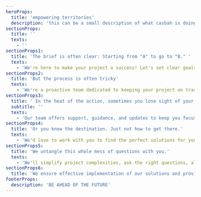 ```yaml
---
heroProps:
  title: 'empowering territories'
  description: 'this can be a small description of what casbah is doing and it market niche'
sectionProps:
  title: ''
  texts:
    - ''
sectionProps1:
  title: 'The brief is often clear: Starting from "A" to go to "B." '
  texts:
    - 'We're here to make your project a success! Let's set clear goals together, understand your vision, and improve where needed. With aligned objectives, our team will ensure your project thrives. Let's collaborate for your desired outcomes.'
sectionProps2:
  title: 'But the process is often tricky'
  texts:
    - 'We're a proactive team dedicated to keeping your project on track. With expertise and creativity, we swiftly overcome any potential obstacles that might come up. Count on us to respond to your cues and find effective solutions.'
sectionProps3:
  title: ' In the heat of the action, sometimes you lose sight of your goal.'
  subtitle: ''
  texts:
    - 'Our team offers support, guidance, and updates to keep you focused on your goals. We work closely with you, ensuring you're on track and informed throughout the project, so you stay in the loop.'
sectionProps4:
  title: 'Or you know the destination. Just not how to get there.'
  texts:
    - 'We'd love to work with you to find the perfect solutions for your project and resources. Let's collaborate to create a plan tailored to your specific needs and goals. We're here to help every step of the way!'
sectionProps5:
  title: 'We untangle this whole mess of questions with you.'
  texts:
    - 'We'll simplify project complexities, ask the right questions, align communication, prioritize communication to keep everyone aligned, and achieve desired outcomes. Let's collaborate to make this project a success!'
sectionProps6:
  title: 'We ensure effective implementation of our solutions and provide ongoing support. Our team assists you at every step, ensuring smooth and efficient implementation that exceeds expectations.'
footerProps:
  description: 'BE AHEAD OF THE FUTURE'
---
```

